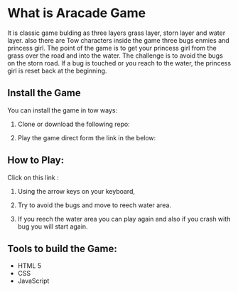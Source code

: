 # What is Aracade Game

It is classic game bulding as three layers grass layer, storn layer and water layer. also there are Tow characters inside the game three bugs enmies and  princess girl.
The point of the game is to get your princess girl from the grass over the road and into the water. 
The challenge is to avoid the bugs on the storn road. If a bug is touched or you reach to the water, the princess girl is reset back at the beginning.


## Install the Game 
 
 You can install the game in tow ways:

1. Clone or download the following repo: 
    

2. Play the game direct form the link in the below:
    


## How to Play:
 
Click on this link : 

1. Using the arrow keys on your keyboard,

2. Try to avoid the bugs and move to reech water area.

3. If you reech the water area  you can play again and also if you crash with bug you will start again.


## Tools to build the Game: 

- HTML 5
- CSS
- JavaScript
